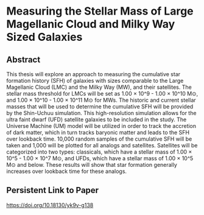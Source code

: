 # Measuring the Stellar Mass of Large Magellanic Cloud and Milky Way Sized Galaxies

## Abstract
This thesis will explore an approach to measuring the cumulative star formation history (SFH) of galaxies with sizes comparable to the Large Magellanic Cloud (LMC) and the Milky Way (MW), and their satellites. The stellar mass threshold for LMCs will be set as 1.00 × 10^9 - 1.00 × 10^10 M⊙, and 1.00 × 10^10 - 1.00 × 10^11 M⊙ for MWs. The historic and current stellar masses that will be used to determine the cumulative SFH will be provided by the Shin-Uchuu simulation. This high-resolution simulation allows for the ultra faint dwarf (UFD) satellite galaxies to be included in the study. The Universe Machine (UM) model will be utilized in order to track the accretion of dark matter, which in turn tracks baryonic matter and leads to the SFH over lookback time. 10,000 random samples of the cumulative SFH will be taken and 1,000 will be plotted for all analogs and satellites. Satellites will be categorized into two types: classicals, which have a stellar mass of 1.00 × 10^5 - 1.00 × 10^7 M⊙, and UFDs, which have a stellar mass of 1.00 × 10^5 M⊙ and below. These results will show that star formation generally increases over lookback time for these analogs.

## Persistent Link to Paper
https://doi.org/10.18130/yk9v-g138
